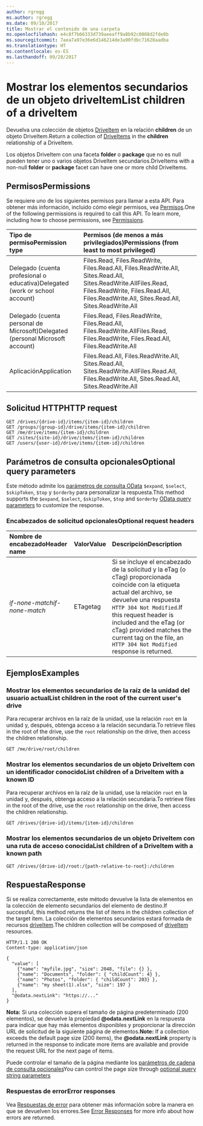 ```yaml
---
author: rgregg
ms.author: rgregg
ms.date: 09/10/2017
title: Mostrar el contenido de una carpeta
ms.openlocfilehash: e4c8f7b66333d739aeeaff9a8b92c0088d2fde0b
ms.sourcegitcommit: 7aea7a97e36e6d146214de3a90fdbc71628aadba
ms.translationtype: HT
ms.contentlocale: es-ES
ms.lasthandoff: 09/28/2017
---
```

# <a name="list-children-of-a-driveitem"></a><span data-ttu-id="d7720-102">Mostrar los elementos secundarios de un objeto driveItem</span><span class="sxs-lookup"><span data-stu-id="d7720-102">List children of a driveItem</span></span>

<span data-ttu-id="d7720-103">Devuelva una colección de objetos [DriveItem](../resources/driveitem.md) en la relación **children** de un objeto DriveItem.</span><span class="sxs-lookup"><span data-stu-id="d7720-103">Return a collection of [DriveItems](../resources/driveitem.md) in the **children** relationship of a DriveItem.</span></span>

<span data-ttu-id="d7720-104">Los objetos DriveItem con una faceta **folder** o **package** que no es null pueden tener uno o varios objetos DriveItem secundarios.</span><span class="sxs-lookup"><span data-stu-id="d7720-104">DriveItems with a non-null **folder** or **package** facet can have one or more child DriveItems.</span></span>


## <a name="permissions"></a><span data-ttu-id="d7720-105">Permisos</span><span class="sxs-lookup"><span data-stu-id="d7720-105">Permissions</span></span>

<span data-ttu-id="d7720-p101">Se requiere uno de los siguientes permisos para llamar a esta API. Para obtener más información, incluido cómo elegir permisos, vea [Permisos](../../../concepts/permissions_reference.md).</span><span class="sxs-lookup"><span data-stu-id="d7720-p101">One of the following permissions is required to call this API. To learn more, including how to choose permissions, see [Permissions](../../../concepts/permissions_reference.md).</span></span>

|<span data-ttu-id="d7720-108">Tipo de permiso</span><span class="sxs-lookup"><span data-stu-id="d7720-108">Permission type</span></span>      | <span data-ttu-id="d7720-109">Permisos (de menos a más privilegiados)</span><span class="sxs-lookup"><span data-stu-id="d7720-109">Permissions (from least to most privileged)</span></span>              |
|:--------------------|:---------------------------------------------------------|
|<span data-ttu-id="d7720-110">Delegado (cuenta profesional o educativa)</span><span class="sxs-lookup"><span data-stu-id="d7720-110">Delegated (work or school account)</span></span> | <span data-ttu-id="d7720-111">Files.Read, Files.ReadWrite, Files.Read.All, Files.ReadWrite.All, Sites.Read.All, Sites.ReadWrite.All</span><span class="sxs-lookup"><span data-stu-id="d7720-111">Files.Read, Files.ReadWrite, Files.Read.All, Files.ReadWrite.All, Sites.Read.All, Sites.ReadWrite.All</span></span>    |
|<span data-ttu-id="d7720-112">Delegado (cuenta personal de Microsoft)</span><span class="sxs-lookup"><span data-stu-id="d7720-112">Delegated (personal Microsoft account)</span></span> | <span data-ttu-id="d7720-113">Files.Read, Files.ReadWrite, Files.Read.All, Files.ReadWrite.All</span><span class="sxs-lookup"><span data-stu-id="d7720-113">Files.Read, Files.ReadWrite, Files.Read.All, Files.ReadWrite.All</span></span>    |
|<span data-ttu-id="d7720-114">Aplicación</span><span class="sxs-lookup"><span data-stu-id="d7720-114">Application</span></span> | <span data-ttu-id="d7720-115">Files.Read.All, Files.ReadWrite.All, Sites.Read.All, Sites.ReadWrite.All</span><span class="sxs-lookup"><span data-stu-id="d7720-115">Files.Read.All, Files.ReadWrite.All, Sites.Read.All, Sites.ReadWrite.All</span></span> |

## <a name="http-request"></a><span data-ttu-id="d7720-116">Solicitud HTTP</span><span class="sxs-lookup"><span data-stu-id="d7720-116">HTTP request</span></span>

<!-- { "blockType": "ignored" } -->

```http
GET /drives/{drive-id}/items/{item-id}/children
GET /groups/{group-id}/drive/items/{item-id}/children
GET /me/drive/items/{item-id}/children
GET /sites/{site-id}/drive/items/{item-id}/children
GET /users/{user-id}/drive/items/{item-id}/children
```

## <a name="optional-query-parameters"></a><span data-ttu-id="d7720-117">Parámetros de consulta opcionales</span><span class="sxs-lookup"><span data-stu-id="d7720-117">Optional query parameters</span></span>

<span data-ttu-id="d7720-118">Este método admite los [parámetros de consulta OData](../../../concepts/query_parameters.md) `$expand`, `$select`, `$skipToken`, `$top` y `$orderby` para personalizar la respuesta.</span><span class="sxs-lookup"><span data-stu-id="d7720-118">This method supports the `$expand`, `$select`, `$skipToken`, `$top` and `$orderby` [OData query parameters](../../../concepts/query_parameters.md) to customize the response.</span></span>

### <a name="optional-request-headers"></a><span data-ttu-id="d7720-119">Encabezados de solicitud opcionales</span><span class="sxs-lookup"><span data-stu-id="d7720-119">Optional request headers</span></span>

| <span data-ttu-id="d7720-120">Nombre de encabezado</span><span class="sxs-lookup"><span data-stu-id="d7720-120">Header name</span></span>     | <span data-ttu-id="d7720-121">Valor</span><span class="sxs-lookup"><span data-stu-id="d7720-121">Value</span></span> | <span data-ttu-id="d7720-122">Descripción</span><span class="sxs-lookup"><span data-stu-id="d7720-122">Description</span></span>                                                                                                                                              |
|:----------------|:------|:---------------------------------------------------------------------------------------------------------------------------------------------------------|
| <span data-ttu-id="d7720-123">_if-none-match_</span><span class="sxs-lookup"><span data-stu-id="d7720-123">_if-none-match_</span></span> | <span data-ttu-id="d7720-124">ETag</span><span class="sxs-lookup"><span data-stu-id="d7720-124">etag</span></span>  | <span data-ttu-id="d7720-125">Si se incluye el encabezado de la solicitud y la eTag (o cTag) proporcionada coincide con la etiqueta actual del archivo, se devuelve una respuesta `HTTP 304 Not Modified`.</span><span class="sxs-lookup"><span data-stu-id="d7720-125">If this request header is included and the eTag (or cTag) provided matches the current tag on the file, an `HTTP 304 Not Modified` response is returned.</span></span> |

## <a name="examples"></a><span data-ttu-id="d7720-126">Ejemplos</span><span class="sxs-lookup"><span data-stu-id="d7720-126">Examples</span></span>

### <a name="list-children-in-the-root-of-the-current-users-drive"></a><span data-ttu-id="d7720-127">Mostrar los elementos secundarios de la raíz de la unidad del usuario actual</span><span class="sxs-lookup"><span data-stu-id="d7720-127">List children in the root of the current user's drive</span></span>

<span data-ttu-id="d7720-128">Para recuperar archivos en la raíz de la unidad, use la relación `root` en la unidad y, después, obtenga acceso a la relación secundaria.</span><span class="sxs-lookup"><span data-stu-id="d7720-128">To retrieve files in the root of the drive, use the `root` relationship on the drive, then access the children relationship.</span></span>

<!-- { "blockType": "request", "name": "list-children-root", "scopes": "files.read" } -->

```http
GET /me/drive/root/children
```


### <a name="list-children-of-a-driveitem-with-a-known-id"></a><span data-ttu-id="d7720-129">Mostrar los elementos secundarios de un objeto DriveItem con un identificador conocido</span><span class="sxs-lookup"><span data-stu-id="d7720-129">List children of a DriveItem with a known ID</span></span>

<span data-ttu-id="d7720-130">Para recuperar archivos en la raíz de la unidad, use la relación `root` en la unidad y, después, obtenga acceso a la relación secundaria.</span><span class="sxs-lookup"><span data-stu-id="d7720-130">To retrieve files in the root of the drive, use the `root` relationship on the drive, then access the children relationship.</span></span>

<!-- { "blockType": "request", "name": "list-children", "scopes": "files.read" } -->

```http
GET /drives/{drive-id}/items/{item-id}/children
```

### <a name="list-children-of-a-driveitem-with-a-known-path"></a><span data-ttu-id="d7720-131">Mostrar los elementos secundarios de un objeto DriveItem con una ruta de acceso conocida</span><span class="sxs-lookup"><span data-stu-id="d7720-131">List children of a DriveItem with a known path</span></span>

<!-- { "blockType": "request", "name": "list-children-from-path", "scopes": "files.read" } -->

```http
GET /drives/{drive-id}/root:/{path-relative-to-root}:/children
```

## <a name="response"></a><span data-ttu-id="d7720-132">Respuesta</span><span class="sxs-lookup"><span data-stu-id="d7720-132">Response</span></span>

<span data-ttu-id="d7720-133">Si se realiza correctamente, este método devuelve la lista de elementos en la colección de elemento secundarios del elemento de destino.</span><span class="sxs-lookup"><span data-stu-id="d7720-133">If successful, this method returns the list of items in the children collection of the target item.</span></span>
<span data-ttu-id="d7720-134">La colección de elementos secundarios estará formada de recursos [driveItem][item-resource].</span><span class="sxs-lookup"><span data-stu-id="d7720-134">The children collection will be composed of [driveItem][item-resource] resources.</span></span>

<!-- { "blockType": "response", 
       "@odata.type": "Collection(microsoft.graph.driveItem)", 
       "truncated": true,
       "name": [ "list-children-root", "list-children", "list-children-from-path" ] } -->

```http
HTTP/1.1 200 OK
Content-type: application/json

{
  "value": [
    {"name": "myfile.jpg", "size": 2048, "file": {} },
    {"name": "Documents", "folder": { "childCount": 4} },
    {"name": "Photos", "folder": { "childCount": 203} },
    {"name": "my sheet(1).xlsx", "size": 197 }
  ],
  "@odata.nextLink": "https://..."
}
```

<span data-ttu-id="d7720-135">**Nota:** Si una colección supera el tamaño de página predeterminado (200 elementos), se devuelve la propiedad **@odata.nextLink** en la respuesta para indicar que hay más elementos disponibles y proporcionar la dirección URL de solicitud de la siguiente página de elementos.</span><span class="sxs-lookup"><span data-stu-id="d7720-135">**Note:** If a collection exceeds the default page size (200 items), the **@odata.nextLink** property is returned in the response to indicate more items are available and provide the request URL for the next page of items.</span></span>

<span data-ttu-id="d7720-136">Puede controlar el tamaño de la página mediante los [parámetros de cadena de consulta opcionales](http://developer.microsoft.com/en-us/graph/docs/overview/query_parameters)</span><span class="sxs-lookup"><span data-stu-id="d7720-136">You can control the page size through [optional query string parameters](http://developer.microsoft.com/en-us/graph/docs/overview/query_parameters)</span></span>

### <a name="error-responses"></a><span data-ttu-id="d7720-137">Respuestas de error</span><span class="sxs-lookup"><span data-stu-id="d7720-137">Error responses</span></span>

<span data-ttu-id="d7720-138">Vea [Respuestas de error][error-response] para obtener más información sobre la manera en que se devuelven los errores.</span><span class="sxs-lookup"><span data-stu-id="d7720-138">See [Error Responses][error-response] for more info about how errors are returned.</span></span>

[error-response]: ../../../concepts/errors.md
[item-resource]: ../resources/driveitem.md

<!-- {
  "type": "#page.annotation",
  "description": "List the children of an item.",
  "keywords": "list,children,collection",
  "section": "documentation",
  "tocPath": "Items/List children"
} -->
